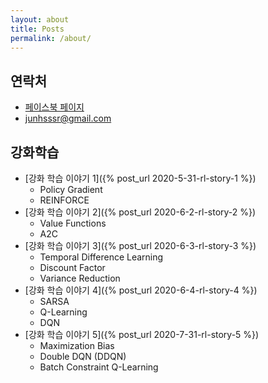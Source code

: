 ```yaml
---
layout: about
title: Posts
permalink: /about/
---
```


## 연락처

- [페이스북 페이지](https://www.facebook.com/zerocalorieideas)
- junhsssr@gmail.com

## 강화학습

- [강화 학습 이야기 1]({% post_url 2020-5-31-rl-story-1 %})
  - Policy Gradient
  - REINFORCE
- [강화 학습 이야기 2]({% post_url 2020-6-2-rl-story-2 %})
  - Value Functions
  - A2C
- [강화 학습 이야기 3]({% post_url 2020-6-3-rl-story-3 %})
  - Temporal Difference Learning
  - Discount Factor
  - Variance Reduction
- [강화 학습 이야기 4]({% post_url 2020-6-4-rl-story-4 %})
  - SARSA
  - Q-Learning
  - DQN
- [강화 학습 이야기 5]({% post_url 2020-7-31-rl-story-5 %})
  - Maximization Bias
  - Double DQN (DDQN)
  - Batch Constraint Q-Learning


